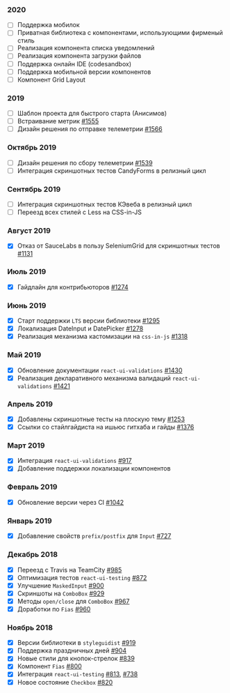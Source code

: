 ### 2020

- [ ] Поддержка мобилок
- [ ] Приватная библиотека с компонентами, использующими фирменый стиль
- [ ] Реализация компонента списка уведомлений
- [ ] Реализация компонента загрузки файлов
- [ ] Поддержка онлайн IDE (codesandbox)
- [ ] Поддержка мобильной версии компонентов
- [ ] Компонент Grid Layout

### 2019

- [ ] Шаблон проекта для быстрого старта (Анисимов)
- [ ] Встраивание метрик [#1555](https://github.com/skbkontur/retail-ui/issues/1555)
- [ ] Дизайн решения по отправке телеметрии [#1566](https://github.com/skbkontur/retail-ui/issues/1566)

### Октябрь 2019

- [ ] Дизайн решения по сбору телеметрии [#1539](https://github.com/skbkontur/retail-ui/issues/1539)
- [ ] Интеграция скриншотных тестов CandyForms в релизный цикл

### Сентябрь 2019

- [ ] Интеграция скриншотных тестов КЭвеба в релизный цикл 
- [ ] Переезд всех стилей с Less на CSS-in-JS

### Август 2019

- [x] Отказ от SauceLabs в пользу SeleniumGrid для скриншотных тестов [#1131](https://github.com/skbkontur/retail-ui/issues/1131)

### Июль 2019

- [x] Гайдлайн для контрибьюторов [#1274](https://github.com/skbkontur/retail-ui/pull/1274)

### Июнь 2019

- [x] Старт поддержки `LTS` версии библиотеки [#1295](https://github.com/skbkontur/retail-ui/issues/1295) 
- [x] Локализация DateInput и DatePicker [#1278](https://github.com/skbkontur/retail-ui/pull/1278)
- [x] Реализация механизма кастомизации на `css-in-js` [#1318](https://github.com/skbkontur/retail-ui/issues/1318) 

### Май 2019

- [x] Обновление документации `react-ui-validations` [#1430](https://github.com/skbkontur/retail-ui/pull/1430)
- [x] Реализация декларативного механизма валидаций `react-ui-validations` [#1421](https://github.com/skbkontur/retail-ui/pull/1421)

### Апрель 2019

- [x] Добавлены скриншотные тесты на плоскую тему [#1253](https://github.com/skbkontur/retail-ui/pull/1253)
- [x] Ссылки со стайлгайдиста на ишьюс гитхаба и гайды  [#1376](https://github.com/skbkontur/retail-ui/pull/1376)

### Март 2019

- [x] Интеграция `react-ui-validations` [#917](https://github.com/skbkontur/retail-ui/issues/917)
- [x] Добавление поддержки локализации компонентов

### Февраль 2019

- [x] Обновление версии через CI [#1042](https://github.com/skbkontur/retail-ui/issues/1042)

### Январь 2019

- [x] Добавление свойств `prefix/postfix` для `Input` [#727](https://github.com/skbkontur/retail-ui/issues/727)

### Декабрь 2018

- [x] Переезд с Travis на TeamCity [#985](https://github.com/skbkontur/retail-ui/issues/985)
- [x] Оптимизация тестов `react-ui-testing` [#872](https://github.com/skbkontur/retail-ui/issues/872)
- [x] Улучшение `MaskedInput` [#900](https://github.com/skbkontur/retail-ui/pull/900)
- [x] Скриншоты на `ComboBox` [#929](https://github.com/skbkontur/retail-ui/pull/929)
- [x] Методы `open/close` для `ComboBox` [#967](https://github.com/skbkontur/retail-ui/pull/967)
- [x] Доработки по `Fias` [#960](https://github.com/skbkontur/retail-ui/pull/960)

### Ноябрь 2018

- [x] Версии библиотеки в `styleguidist` [#919](https://github.com/skbkontur/retail-ui/pull/919)
- [x] Поддержка праздничных дней [#904](https://github.com/skbkontur/retail-ui/pull/904)
- [x] Новые стили для кнопок-стрелок [#839](https://github.com/skbkontur/retail-ui/pull/839)
- [x] Компонент `Fias` [#800](https://github.com/skbkontur/retail-ui/pull/800)
- [x] Интеграция `react-ui-testing` [#813](https://github.com/skbkontur/retail-ui/pull/813), [#738](https://github.com/skbkontur/retail-ui/pull/738)
- [x] Новое состояние `Checkbox` [#820](https://github.com/skbkontur/retail-ui/pull/820)
